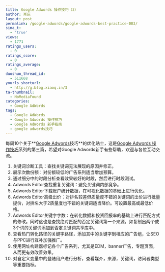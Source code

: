 ```yaml
---
title: Google Adwords 操作技巧（3）
author: 肖庆
layout: post
permalink: /google-adwords/google-adwords-best-practice-003/
sina_t:
  - 'true'
views:
  - 1771
ratings_users:
  - 0
ratings_score:
  - 0
ratings_average:
  - 0
duoshuo_thread_id:
  - 511668
yourls_shorturl:
  - http://g.blog.xiaoq.in/3
ta-thumbnail:
  - NoMediaFound
categories:
  - Google AdWords
tags:
  - Google AdWords
  - Google Adwords 操作技巧
  - Google AdWords 新手指南
  - google adwords技巧
---
```

每周10个关于**<span class='wp_keywordlink'><a href="http://blog.xiaoq.in/google-adwords/" title="Google Adwords" target="_blank">Google Adwords</a></span>技巧**的优化贴士，这是<span class='wp_keywordlink_affiliate'><a href="http://blog.xiaoq.in/tag/google-adwords-%e6%93%8d%e4%bd%9c%e6%8a%80%e5%b7%a7/" title="查看Google Adwords 操作技巧中的全部文章" target="_blank">Google Adwords 操作技巧</a></span>系列的第三篇，希望对Google Adwords新手有些帮助，欢迎与各位互动交流。

1.  关键词诊断工具：查找关键词无法展现的原因并修正。
2.  展示次数份额：对份额较低的广告系列适当增加预算。
3.  通过细分中的时段分析查看效果较好的时段，然后进行时段测试。
4.  Adwords Editor查找重复关键词：避免关键词内部竞争。
5.  Adwords Editor下载账户统计数据，在可视化数据的基础上进行优化。
6.  Adwords Editor高级出价：对排名较差但质量度不错的关键词的出价进行批量提价，对排名大于2质量度也不错的关键词适当降价。可设置最高或最低价格。
7.  Adwords Editor关键字字数：在转化数据和投资回报率的基础上进行匹配方式的修改。同时这也是查找绝对匹配的否定关键词第一个来源，如复制出两个或3个词的关键词添加到否定关键词共享库中。
8.  查看热门转化路径的关键字路径，添加其中的关键字到相应的广告组，让SEO与PPC进行互补加强推广。
9.  使用网址构建器标记各个广告系列，尤其是EDM，banner广告，专题页面，从而更有效改善效果。
10. 对自定义变量中的登陆用户进行分析，查看媒介，来源，关键词，访问者类型等重要指标。
